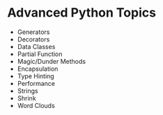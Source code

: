 # Advanced Python Topics
* Generators
* Decorators
* Data Classes
* Partial Function
* Magic/Dunder Methods
* Encapsulation
* Type Hinting
* Performance 
* Strings
* Shrink
* Word Clouds
       
